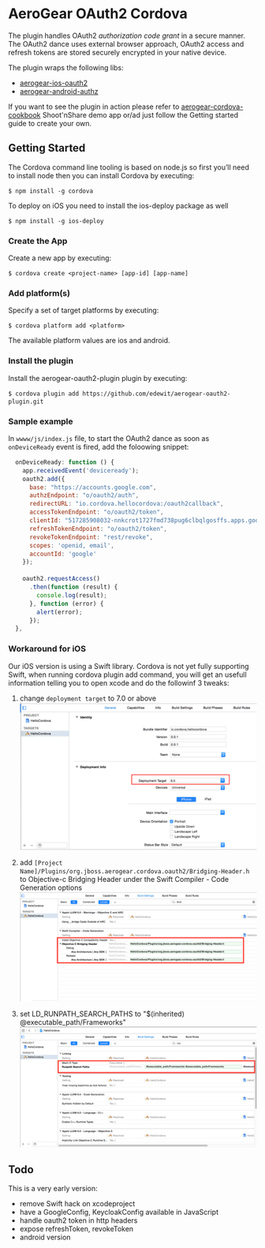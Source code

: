 # AeroGear OAuth2 Cordova
The plugin handles OAuth2 *authorization code grant* in a secure manner. The OAuth2 dance uses external browser approach, OAuth2 access and refresh tokens are stored securely encrypted in your native device. 

The plugin wraps the following libs:

* [aerogear-ios-oauth2](https://github.com/aerogear/aerogear-ios-oauth2)
* [aerogear-android-authz](https://github.com/aerogear/aerogear-android-authz)

If you want to see the plugin in action please refer to [aerogear-cordova-cookbook]() Shoot'nShare demo app or/ad just follow the Getting started guide to create your own.

## Getting Started

The Cordova command line tooling is based on node.js so first you’ll need to install node then you can install Cordova by executing:

	$ npm install -g cordova

To deploy on iOS you need to install the ios-deploy package as well

	$ npm install -g ios-deploy

### Create the App

Create a new app by executing:

	$ cordova create <project-name> [app-id] [app-name]

### Add platform(s)

Specify a set of target platforms by executing:

	$ cordova platform add <platform>

The available platform values are ios and android.

### Install the plugin

Install the aerogear-oauth2-plugin plugin by executing:

	$ cordova plugin add https://github.com/edewit/aerogear-oauth2-plugin.git

### Sample example

In `wwww/js/index.js` file, to start the OAuth2 dance as soon as `onDeviceReady` event is fired, add the foloowing snippet:

```javascript
  onDeviceReady: function () {
    app.receivedEvent('deviceready');
    oauth2.add({
      base: "https://accounts.google.com",
      authzEndpoint: "o/oauth2/auth",
      redirectURL: "io.cordova.hellocordova:/oauth2callback",
      accessTokenEndpoint: "o/oauth2/token",
      clientId: "517285908032-nnkcrot1727fmd738pug6clbqlgosffs.apps.googleusercontent.com",
      refreshTokenEndpoint: "o/oauth2/token",
      revokeTokenEndpoint: "rest/revoke",
      scopes: 'openid, email',
      accountId: 'google'
    });

    oauth2.requestAccess()
      .then(function (result) {
        console.log(result);
      }, function (error) {
        alert(error);
      });
  },
```

### Workaround for iOS

Our iOS version is using a Swift library. Cordova is not yet fully supporting Swift, when running cordova plugin add command, you will get an usefull information telling you to open xcode and do the followinf 3 tweaks:

1. change `deployment target` to 7.0 or above
![deployment target](ios_step_1.png "deployment target")

2. add `[Project Name]/Plugins/org.jboss.aerogear.cordova.oauth2/Bridging-Header.h` to Objective-c Bridging Header    under the Swift Compiler - Code Generation options
![bridging header](ios_step_2.png "bridging header")

3. set LD_RUNPATH_SEARCH_PATHS to "$(inherited) @executable_path/Frameworks"
![search path](ios_step_3.png "search path")

## Todo

This is a very early version:
- remove Swift hack on xcodeproject
- have a GoogleConfig, KeycloakConfig available in JavaScript
- handle oauth2 token in http headers
- expose refreshToken, revokeToken
- android version
